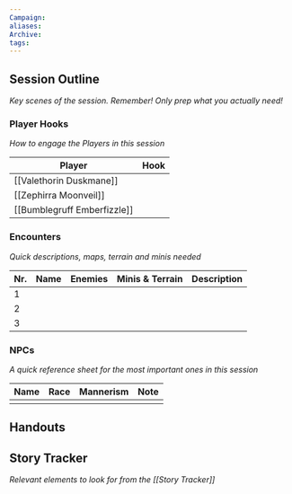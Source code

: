 ```yaml
---
Campaign: 
aliases: 
Archive: 
tags:
---
```


## Session Outline
*Key scenes of the session. Remember! Only prep what you actually need!*

### Player Hooks
*How to engage the Players in this session*

| Player       | Hook |
| ------------ | ---- |
| [[Valethorin Duskmane]] |      |
| [[Zephirra Moonveil]] |      |
| [[Bumblegruff Emberfizzle]] |      |

### Encounters
*Quick descriptions, maps, terrain and minis needed*

| Nr. | Name | Enemies | Minis & Terrain | Description |
| --- | ---- | ------- | --------------- | ----------- |
| 1   |      |         |                 |             |
| 2   |      |         |                 |             |
| 3   |      |         |                 |             |

### NPCs
*A quick reference sheet for the most important ones in this session*

| Name | Race | Mannerism | Note |
| ---- | ---- | --------- | ---- |
|      |      |           |      |
## Handouts

## Story Tracker
*Relevant elements to look for from the [[Story Tracker]]*